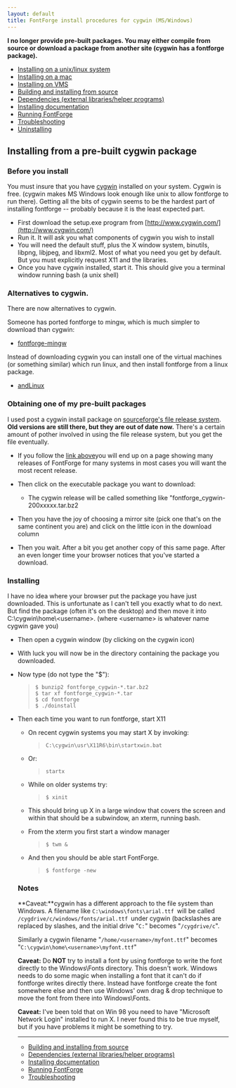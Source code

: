 ```yaml
---
layout: default
title: FontForge install procedures for cygwin (MS/Windows)
---
```



**I no longer provide pre-built packages. You may either compile from
source or download a package from another site (cygwin has a fontforge
package).**

-   [Installing on a unix/linux system](nix-install.html)
-   [Installing on a mac](mac-install.html)
-   [Installing on VMS](vms-install.html)
-   [Building and installing from source](source-build.html#MS)
-   [Dependencies (external libraries/helper
    programs)](source-build.html#Dependencies)
-   [Installing documentation](source-build.html#Documentation)
-   [Running FontForge](running.html#cygwin)
-   [Troubleshooting](running.html#cygwin-troubles)
-   [Uninstalling](uninstall.html)

Installing from a pre-built cygwin package
------------------------------------------

### Before you install

You must insure that you have [cygwin](http://www.cygwin.com/) installed
on your system. Cygwin is free. (cygwin makes MS Windows look enough
like unix to allow fontforge to run there). Getting all the bits of
cygwin seems to be the hardest part of installing fontforge -- probably
because it is the least expected part.

-   First download the setup.exe program from
    [http://www.cygwin.com/](http://www.cygwin.com/)
-   Run it. It will ask you what components of cygwin you wish to
    install
-   You will need the default stuff, plus the X window system, binutils,
    libpng, libjpeg, and libxml2.
    Most of what you need you get by default. But you must explicitly
    request X11 and the libraries.
-   Once you have cygwin installed, start it. This should give you a
    terminal window running bash (a unix shell)

### Alternatives to cygwin.

There are now alternatives to cygwin.

Someone has ported fontforge to mingw, which is much simpler to download
than cygwin:

-   [fontforge-mingw](http://www.geocities.jp/meir000/fontforge/)

Instead of downloading cygwin you can install one of the virtual
machines (or something similar) which run linux, and then install
fontforge from a linux package.

-   [andLinux](http://www.andlinux.org/)

### Obtaining one of my pre-built packages

I used post a cygwin install package on [sourceforge's file release
system](http://sourceforge.net/projects/fontforge/files/fontforge-executables/).
**Old versions are still there, but they are out of date now.** There's
a certain amount of pother involved in using the file release system,
but you get the file eventually.

-   If you follow the [link
    above](http://sourceforge.net/projects/fontforge/files/fontforge-executables/)you
    will end up on a page showing many releases of FontForge for many
    systems
     in most cases you will want the most recent release.
-   Then click on the executable package you want to download:
    -   The cygwin release will be called something like
        "fontforge\_cygwin-200xxxxx.tar.bz2

-   Then you have the joy of choosing a mirror site (pick one that's on
    the same continent you are) and click on the little icon in the
    download column
-   Then you wait. After a bit you get another copy of this same page.
    After an even longer time your browser notices that you've started a
    download.

### Installing

I have no idea where your browser put the package you have just
downloaded. This is unfortunate as I can't tell you exactly what to do
next. But find the package (often it's on the desktop) and then move it
into C:\\cygwin\\home\\\<username\>. (where \<username\> is whatever
name cygwin gave you)

-   Then open a cygwin window (by clicking on the cygwin icon)
-   With luck you will now be in the directory containing the package
    you downloaded.
-   Now type (do not type the "\$"):

    >     $ bunzip2 fontforge_cygwin-*.tar.bz2
    >     $ tar xf fontforge_cygwin-*.tar
    >     $ cd fontforge
    >     $ ./doinstall

-   Then each time you want to run fontforge, start X11

    -   On recent cygwin systems you may start X by invoking:

        >     C:\cygwin\usr\X11R6\bin\startxwin.bat

    -   Or:

        >     startx

    -   While on older systems try:

        >     $ xinit

    -   This should bring up X in a large window that covers the screen
        and within that should be a subwindow, an xterm, running bash.
    -   From the xterm you first start a window manager

        >     $ twm &

    -   And then you should be able start FontForge.

        >     $ fontforge -new

    ### Notes

    **Caveat:**cygwin has a different approach to the file system than
    Windows. A filename like `C:\windows\fonts\arial.ttf `will be called
    `/cygdrive/c/windows/fonts/arial.ttf `under cygwin (backslashes are
    replaced by slashes, and the initial drive "`C:`" becomes
    "`/cygdrive/c`".

    Similarly a cygwin filename "`/home/<username>/myfont.ttf`" becomes
    "`C:\cygwin\home\<username>\myfont.ttf`"

    **Caveat:** Do **NOT** try to install a font by using fontforge to
    write the font directly to the Windows\\Fonts directory. This
    doesn't work. Windows needs to do some magic when installing a font
    that it can't do if fontforge writes directly there. Instead have
    fontforge create the font somewhere else and then use Windows' own
    drag & drop technique to move the font from there into
    Windows\\Fonts.

    **Caveat:** I've been told that on Win 98 you need to have
    "Microsoft Network Login" installed to run X. I never found this to
    be true myself, but if you have problems it might be something to
    try.

    * * * * *

    -   [Building and installing from source](source-build.html#MS)
    -   [Dependencies (external libraries/helper
        programs)](source-build.html#Dependencies)
    -   [Installing documentation](source-build.html#Documentation)
    -   [Running FontForge](running.html#cygwin)
    -   [Troubleshooting](running.html#cygwin-troubles)


